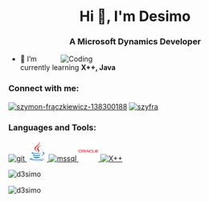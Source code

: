 <h1 align="center">Hi 👋, I'm Desimo</h1>
<h3 align="center">A Microsoft Dynamics Developer</h3>
<img align="right" alt="Coding" width="400" src="https://cdn.dribbble.com/users/1162077/screenshots/3848914/programmer.gif">

- 🌱 I’m currently learning **X++, Java**

<h3 align="left">Connect with me:</h3>
<p align="left">
<a href="https://linkedin.com/in/szymon-frączkiewicz-138300188" target="blank"><img align="center" src="https://raw.githubusercontent.com/rahuldkjain/github-profile-readme-generator/master/src/images/icons/Social/linked-in-alt.svg" alt="szymon-frączkiewicz-138300188" height="30" width="40" /></a>
<a href="https://www.hackerrank.com/szyfra" target="blank"><img align="center" src="https://raw.githubusercontent.com/rahuldkjain/github-profile-readme-generator/master/src/images/icons/Social/hackerrank.svg" alt="szyfra" height="30" width="40" /></a>
</p>

<h3 align="left">Languages and Tools:</h3>
<p align="left"> <a href="https://git-scm.com/" target="_blank" rel="noreferrer"> <img src="https://www.vectorlogo.zone/logos/git-scm/git-scm-icon.svg" alt="git" width="40" height="40"/> </a> <a href="https://www.java.com" target="_blank" rel="noreferrer"> <img src="https://raw.githubusercontent.com/devicons/devicon/master/icons/java/java-original.svg" alt="java" width="40" height="40"/> </a> <a href="https://www.microsoft.com/en-us/sql-server" target="_blank" rel="noreferrer"> <img src="https://www.svgrepo.com/show/303229/microsoft-sql-server-logo.svg" alt="mssql" width="40" height="40"/> </a> <a href="https://www.oracle.com/" target="_blank" rel="noreferrer"> <img src="https://raw.githubusercontent.com/devicons/devicon/master/icons/oracle/oracle-original.svg" alt="oracle" width="40" height="40"/> </a> <a href="https://learn.microsoft.com/en-us/dynamicsax-2012/developer/x-language-programming-guide" target="_blank" rel="noreferrer"> <img src="https://alexk.gallerycdn.vsassets.io/extensions/alexk/vscode-xpp/0.5.0/1516615389332/Microsoft.VisualStudio.Services.Icons.Default" alt="X++" width="40" height="40"/> </a></p>

<p align="left"> <img src="https://komarev.com/ghpvc/?username=d3simo&label=Profile%20views&color=0e75b6&style=flat" alt="d3simo" /> </p>

<p><img align="center" src="https://github-readme-streak-stats.herokuapp.com/?user=d3simo&" alt="d3simo" /></p>
